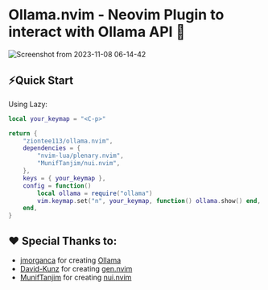 # Ollama.nvim - Neovim Plugin to interact with Ollama API 🦙

![Screenshot from 2023-11-08 06-14-42](https://github.com/ziontee113/ollama.nvim/assets/102876811/ede77ff2-9ca4-45b2-bc5b-626d81faaf23)

## ⚡Quick Start

Using Lazy:

```lua
local your_keymap = "<C-p>"

return {
    "ziontee113/ollama.nvim",
    dependencies = {
        "nvim-lua/plenary.nvim",
        "MunifTanjim/nui.nvim",
    },
    keys = { your_keymap },
    config = function()
        local ollama = require("ollama")
        vim.keymap.set("n", your_keymap, function() ollama.show() end, {})
    end,
}
```

## ♥️ Special Thanks to:

- [jmorganca](https://github.com/jmorganca) for creating [Ollama](https://github.com/jmorganca/ollama/)
- [David-Kunz](https://github.com/David-Kunz) for creating [gen.nvim](https://github.com/David-Kunz/gen.nvim)
- [MunifTanjim](https://github.com/David-Kunz) for creating [nui.nvim](https://github.com/MunifTanjim/nui.nvim/)
